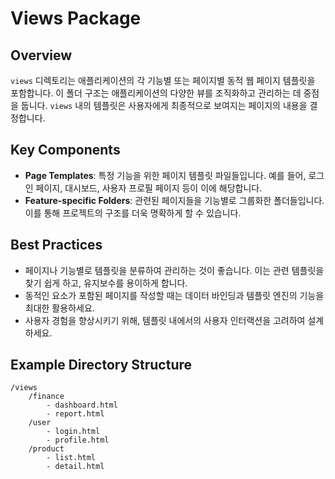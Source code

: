 # Views Package

## Overview
`views` 디렉토리는 애플리케이션의 각 기능별 또는 페이지별 동적 웹 페이지 템플릿을 포함합니다. 이 폴더 구조는 애플리케이션의 다양한 뷰를 조직화하고 관리하는 데 중점을 둡니다. `views` 내의 템플릿은 사용자에게 최종적으로 보여지는 페이지의 내용을 결정합니다.

## Key Components
- **Page Templates**: 특정 기능을 위한 페이지 템플릿 파일들입니다. 예를 들어, 로그인 페이지, 대시보드, 사용자 프로필 페이지 등이 이에 해당합니다.
- **Feature-specific Folders**: 관련된 페이지들을 기능별로 그룹화한 폴더들입니다. 이를 통해 프로젝트의 구조를 더욱 명확하게 할 수 있습니다.

## Best Practices
- 페이지나 기능별로 템플릿을 분류하여 관리하는 것이 좋습니다. 이는 관련 템플릿을 찾기 쉽게 하고, 유지보수를 용이하게 합니다.
- 동적인 요소가 포함된 페이지를 작성할 때는 데이터 바인딩과 템플릿 엔진의 기능을 최대한 활용하세요.
- 사용자 경험을 향상시키기 위해, 템플릿 내에서의 사용자 인터랙션을 고려하여 설계하세요.

## Example Directory Structure
```plaintext
/views
    /finance
        - dashboard.html
        - report.html
    /user
        - login.html
        - profile.html
    /product
        - list.html
        - detail.html
